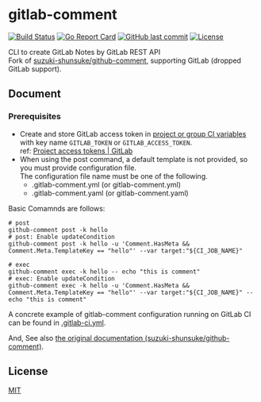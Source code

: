 # gitlab-comment

[![Build Status](https://github.com/yuyaban/gitlab-comment/workflows/test/badge.svg)](https://github.com/yuyaban/gitlab-comment/actions)
[![Go Report Card](https://goreportcard.com/badge/github.com/yuyaban/gitlab-comment)](https://goreportcard.com/report/github.com/yuyaban/gitlab-comment)
[![GitHub last commit](https://img.shields.io/github/last-commit/yuyaban/gitlab-comment.svg)](https://github.com/yuyaban/gitlab-comment)
[![License](http://img.shields.io/badge/license-mit-blue.svg?style=flat-square)](https://raw.githubusercontent.com/yuyaban/gitlab-comment/main/LICENSE)

CLI to create GitLab Notes by GitLab REST API  
Fork of [suzuki-shunsuke/github-comment](https://github.com/suzuki-shunsuke/github-comment), supporting GitLab (dropped GitLab support).

## Document
### Prerequisites
* Create and store GitLab access token in  [project or group CI variables](https://docs.gitlab.com/ee/ci/variables/#add-a-cicd-variable-to-a-project) with key name `GITLAB_TOKEN` or `GITLAB_ACCESS_TOKEN`.  
  ref: [Project access tokens | GitLab](https://docs.gitlab.com/ee/user/project/settings/project_access_tokens.html)
* When using the post command, a default template is not provided, so you must provide configuration file.  
  The configuration file name must be one of the following.  
  * .gitlab-comment.yml (or gitlab-comment.yml)
  * .gitlab-comment.yaml (or gitlab-comment.yaml)

Basic Comamnds are follows:

```shell
# post
github-comment post -k hello
# post: Enable updateCondition
github-comment post -k hello -u 'Comment.HasMeta && Comment.Meta.TemplateKey == "hello"' --var target:"${CI_JOB_NAME}"

# exec
github-comment exec -k hello -- echo "this is comment"
# exec: Enable updateCondition
github-comment exec -k hello -u 'Comment.HasMeta && Comment.Meta.TemplateKey == "hello"' --var target:"${CI_JOB_NAME}" -- echo "this is comment"
```

A concrete example of gitlab-comment configuration running on GitLab CI can be found in [.gitlab-ci.yml](example.gitlab-ci.yml).

And, See also [the original documentation (suzuki-shunsuke/github-comment)](https://suzuki-shunsuke.github.io/github-comment/).
## License

[MIT](LICENSE)
